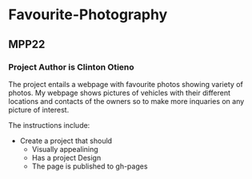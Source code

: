 # Favourite-Photography
## MPP22

### Project Author is Clinton Otieno

The project entails a webpage with favourite photos showing variety of photos.
My webpage shows pictures of vehicles with their different locations and contacts of the owners so to make more inquaries on any picture of interest.


The instructions include: 
  - Create a project that should 
    - Visually appealining 
    - Has a project Design
    - The page is published to gh-pages

